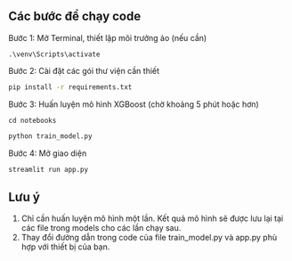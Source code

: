 ## Các bước để chạy code

Bước 1: Mở Terminal, thiết lập môi trưởng ảo (nếu cần)
```
.\venv\Scripts\activate
```

Bước 2: Cài đặt các gói thư viện cần thiết

```bash
pip install -r requirements.txt
```
Bước 3: Huấn luyện mô hình XGBoost (chờ khoảng 5 phút hoặc hơn)
```
cd notebooks
```
```python
python train_model.py
```

Bước 4: Mở giao diện

```python
streamlit run app.py
```
## Lưu ý
1. Chỉ cần huấn luyện mô hình một lần. Kết quả mô hình sẽ được lưu lại tại các file trong models cho các lần chạy  sau.
2. Thay đổi đường dẫn trong code của file train_model.py và app.py phù hợp với thiết bị của bạn.
